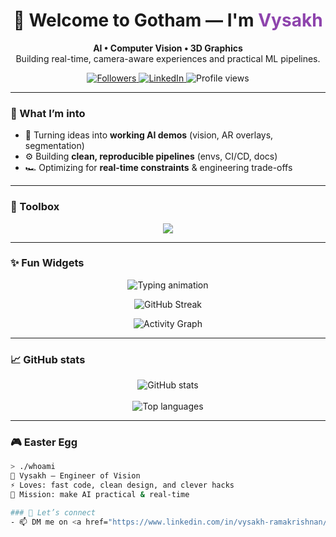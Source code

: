 <!-- Profile README: github.com/vrk7/vrk7 -->

<h1 align="center">
  🦇 Welcome to Gotham — I'm <span style="color:#8e44ad;">Vysakh</span>
</h1>

<p align="center">
  <b>AI • Computer Vision • 3D Graphics</b><br/>
  Building real-time, camera-aware experiences and practical ML pipelines.
</p>

<p align="center">
  <a href="https://github.com/vrk7" target="_blank" rel="noopener noreferrer">
    <img alt="Followers" src="https://img.shields.io/github/followers/vrk7?label=Follow&style=social">
  </a>
  <a href="https://www.linkedin.com/in/vysakh-ramakrishnan/" target="_blank" rel="noopener noreferrer">
    <img alt="LinkedIn" src="https://img.shields.io/badge/LinkedIn-Vysakh%20Ramakrishnan-blue?logo=linkedin">
  </a>
  <img alt="Profile views" src="https://komarev.com/ghpvc/?username=vrk7&style=flat&color=blueviolet">
</p>

---

### 🚀 What I’m into
- 🧪 Turning ideas into **working AI demos** (vision, AR overlays, segmentation)
- ⚙️ Building **clean, reproducible pipelines** (envs, CI/CD, docs)
- 🏎️ Optimizing for **real-time constraints** & engineering trade-offs

---

### 🧰 Toolbox
<p align="center">
  <img src="https://skillicons.dev/icons?i=python,pytorch,opencv,unity,cs,ts,flask,git,linux&perline=6" />
</p>

---

### ✨ Fun Widgets

<p align="center">
  <!-- Typing SVG -->
  <img src="https://readme-typing-svg.herokuapp.com?size=22&color=8E44AD&center=true&vCenter=true&width=500&lines=AI+Engineer;Computer+Vision+Geek;Metasurface+Explorer;Open-Source+Builder" alt="Typing animation"/>
</p>

<p align="center">
  <!-- GitHub streak -->
  <img src="https://streak-stats.demolab.com?user=vrk7&theme=tokyonight&hide_border=true" alt="GitHub Streak"/>
</p>

<p align="center">
  <!-- Activity graph -->
  <img src="https://github-readme-activity-graph.vercel.app/graph?username=vrk7&theme=react-dark&hide_border=true" alt="Activity Graph"/>
</p>

---

### 📈 GitHub stats

<p align="center">
  <img src="https://github-readme-stats.vercel.app/api?username=vrk7&show_icons=true&theme=tokyonight&hide_border=true" alt="GitHub stats">
  <br><br>
  <img src="https://github-readme-stats.vercel.app/api/top-langs/?username=vrk7&layout=compact&theme=tokyonight&hide_border=true" alt="Top languages">
</p>

---

### 🎮 Easter Egg  
```bash
> ./whoami
🦇 Vysakh — Engineer of Vision
⚡ Loves: fast code, clean design, and clever hacks
🎯 Mission: make AI practical & real-time

### 🤝 Let’s connect
- 📫 DM me on <a href="https://www.linkedin.com/in/vysakh-ramakrishnan/" target="_blank" rel="noopener noreferrer">LinkedIn</a>
